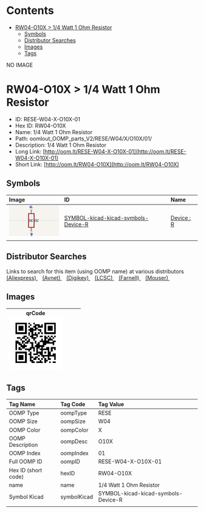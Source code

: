 



Contents
========

* [RW04-O10X > 1/4 Watt 1 Ohm Resistor](#rw04-o10x--14-watt-1-ohm-resistor)
	* [Symbols](#symbols)
	* [Distributor Searches](#distributor-searches)
	* [Images](#images)
	* [Tags](#tags)
  
NO IMAGE  
# RW04-O10X > 1/4 Watt 1 Ohm Resistor

- ID: RESE-W04-X-O10X-01
- Hex ID: RW04-O10X
- Name: 1/4 Watt 1 Ohm Resistor
- Path: oomlout_OOMP_parts_V2/RESE/W04/X/O10X/01/
- Description: 1/4 Watt 1 Ohm Resistor
- Long Link: [http://oom.lt/RESE-W04-X-O10X-01](http://oom.lt/RESE-W04-X-O10X-01)
- Short Link: [http://oom.lt/RW04-O10X](http://oom.lt/RW04-O10X)

## Symbols
  

|Image|ID|Name|
| :--- | :--- | :--- |
|[![](https://raw.githubusercontent.com/oomlout/oomlout_OOMP_eda_V2/main/SYMBOL/kicad/kicad-symbols/Device/R/image_140.png)](https://github.com/oomlout/oomlout_OOMP_eda_V2/tree/main/SYMBOL/kicad/kicad-symbols/Device/R/)|[SYMBOL-kicad-kicad-symbols-Device-R](https://github.com/oomlout/oomlout_OOMP_eda_V2/tree/main/SYMBOL/kicad/kicad-symbols/Device/R/)|[Device : R](https://github.com/oomlout/oomlout_OOMP_eda_V2/tree/main/SYMBOL/kicad/kicad-symbols/Device/R/)|
||||

## Distributor Searches
  
Links to search for this item (using OOMP name) at various distributors  
[(Aliexpress) ](https://www.aliexpress.com/wholesale?SearchText=1/4+Watt+1+Ohm+Resistor)&nbsp;&nbsp;&nbsp;[(Avnet) ](https://www.avnet.com/shop/us/search/1/4+Watt+1+Ohm+Resistor)&nbsp;&nbsp;&nbsp;[(Digikey) ](https://www.digikey.co.uk/en/products/result?s=1/4+Watt+1+Ohm+Resistor)&nbsp;&nbsp;&nbsp;[(LCSC) ](https://www.lcsc.com/search?q=1/4+Watt+1+Ohm+Resistor)&nbsp;&nbsp;&nbsp;[(Farnell) ](https://uk.farnell.com/search?st=1/4+Watt+1+Ohm+Resistor)&nbsp;&nbsp;&nbsp;[(Mouser) ](https://www.mouser.com/c/?q=1/4+Watt+1+Ohm+Resistor)&nbsp;&nbsp;&nbsp;
## Images
  

|qrCode<br>[![](https://raw.githubusercontent.com/oomlout/oomlout_OOMP_parts_V2/main/RESE/W04/X/O10X/01/qrCode_140.png)](https://github.com/oomlout/oomlout_OOMP_parts_V2/tree/main/RESE/W04/X/O10X/01/qrCode.png)||||
| :---: | :---: | :---: | :---: |

## Tags
  

|Tag Name|Tag Code|Tag Value|
| :--- | :--- | :--- |
|OOMP Type|oompType|RESE|
|OOMP Size|oompSize|W04|
|OOMP Color|oompColor|X|
|OOMP Description|oompDesc|O10X|
|OOMP Index|oompIndex|01|
|Full OOMP ID|oompID|RESE-W04-X-O10X-01|
|Hex ID (short code)|hexID|RW04-O10X|
|name|name|1/4 Watt 1 Ohm Resistor|
|Symbol Kicad|symbolKicad|SYMBOL-kicad-kicad-symbols-Device-R|
||||
